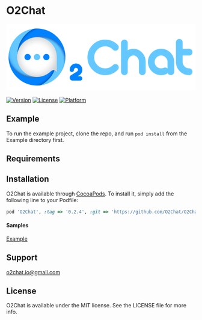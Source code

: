 # O2Chat
![O2Chat : Swift](https://github.com/O2Chat/O2Chat-iOS/blob/main/Resource/O2ChatLogo.png)


[![Version](https://img.shields.io/cocoapods/v/O2Chat.svg?style=flat)](https://cocoapods.org/pods/O2Chat)
[![License](https://img.shields.io/cocoapods/l/O2Chat.svg?style=flat)](https://cocoapods.org/pods/O2Chat)
[![Platform](https://img.shields.io/cocoapods/p/O2Chat.svg?style=flat)](https://cocoapods.org/pods/O2Chat)

## Example

To run the example project, clone the repo, and run `pod install` from the Example directory first.

## Requirements

## Installation

O2Chat is available through [CocoaPods](https://cocoapods.org). To install
it, simply add the following line to your Podfile:

```ruby
pod 'O2Chat', :tag => '0.2.4', :git => 'https://github.com/O2Chat/O2Chat-iOS.git'
```

#### Samples

[Example](https://github.com/O2Chat/O2Chat-iOS/tree/main/Example)

## Support

o2chat.io@gmail.com

## License

O2Chat is available under the MIT license. See the LICENSE file for more info.
